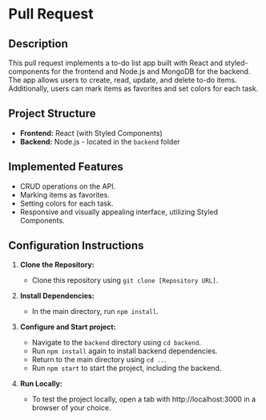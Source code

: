 # Pull Request

## Description

This pull request implements a to-do list app built with React and styled-components for the frontend and Node.js and MongoDB for the backend. The app allows users to create, read, update, and delete to-do items. Additionally, users can mark items as favorites and set colors for each task.

## Project Structure

- **Frontend:** React (with Styled Components)
- **Backend:** Node.js - located in the `backend` folder

## Implemented Features

- CRUD operations on the API.
- Marking items as favorites.
- Setting colors for each task.
- Responsive and visually appealing interface, utilizing Styled Components.

## Configuration Instructions

1. **Clone the Repository:**
   - Clone this repository using `git clone [Repository URL]`.

2. **Install Dependencies:**
   - In the main directory, run `npm install`.

3. **Configure and Start project:**
   - Navigate to the `backend` directory using `cd backend`.
   - Run `npm install` again to install backend dependencies.
   - Return to the main directory using `cd ..`.
   - Run `npm start` to start the project, including the backend.

4. **Run Locally:**
   - To test the project locally, open a tab with http://localhost:3000 in a browser of your choice.
